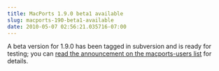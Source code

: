 ```yaml
---
title: MacPorts 1.9.0 beta1 available
slug: macports-190-beta1-available
date: 2010-05-07 02:56:21.035716-07:00
---
```


A beta version for 1.9.0 has been tagged in subversion and is ready for testing; you can [read the announcement on the macports-users list](https://lists.macosforge.org/pipermail/macports-users/2010-May/020054.html) for details.
